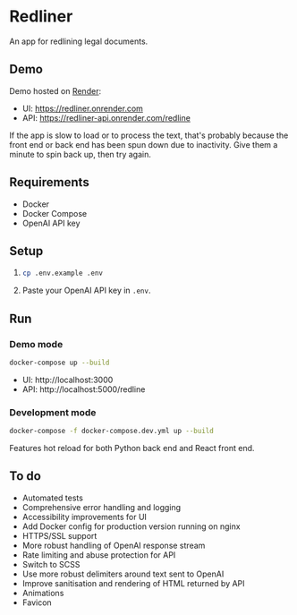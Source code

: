 # Redliner

An app for redlining legal documents.

## Demo

Demo hosted on [Render](https://render.com/):

- UI: https://redliner.onrender.com
- API: https://redliner-api.onrender.com/redline

If the app is slow to load or to process the text, that's probably because
the front end or back end has been spun down due to inactivity.
Give them a minute to spin back up, then try again.

## Requirements

- Docker
- Docker Compose
- OpenAI API key

## Setup

1. ```bash
   cp .env.example .env
   ```
2. Paste your OpenAI API key in `.env`.

## Run

### Demo mode

```bash
docker-compose up --build
```

- UI: http://localhost:3000
- API: http://localhost:5000/redline

### Development mode

```bash
docker-compose -f docker-compose.dev.yml up --build
```

Features hot reload for both Python back end and React front end.

## To do

- Automated tests
- Comprehensive error handling and logging
- Accessibility improvements for UI
- Add Docker config for production version running on nginx
- HTTPS/SSL support
- More robust handling of OpenAI response stream
- Rate limiting and abuse protection for API
- Switch to SCSS
- Use more robust delimiters around text sent to OpenAI
- Improve sanitisation and rendering of HTML returned by API
- Animations
- Favicon

